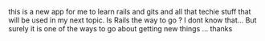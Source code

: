 this is a new app for me to learn rails and gits and all that techie stuff that will be used in my next topic. Is Rails the way to go ? I dont know that... But surely it is one of the ways to go about getting new things ...
thanks
